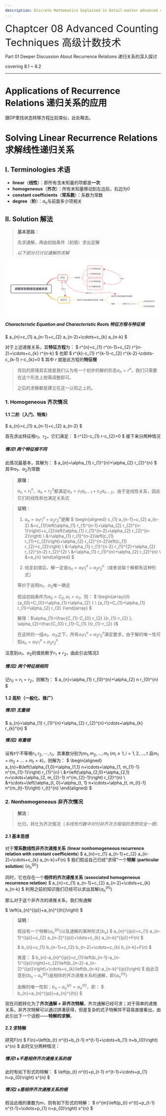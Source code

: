 ```yaml
---
description: Discrete Mathematics Explained in Detail-master advanced counting techniques
---
```


<font size=6>Chaptcer 08 Advanced Counting Techniques 高级计数技术</font>

Part 01 Deeper Discussion About Recurrence Relations 递归关系的深入探讨

covering 8.1 ~ 8.2

------

# Applications of Recurrence Relations 递归关系的应用

跟DP里找状态转移方程比较类似，此处略去。

# Solving Linear Recurrence Relations 求解线性递归关系

## I. Terminologies 术语

- **linear**（**线性**）：即所有含未知量的项都是**一次**
- **homogeneous**（**齐次**）：所有未知量移动到左边后，右边为0
- **constant coefficients**（**常系数**）：系数为常数
- **degree**（**阶**）：$a_n$与前面多少项相关

## II. Solution 解法

> **基本思路**：
>
> 先求通解，再由初始条件（初值）求出定解
>
> *以下部分只讨论通解的求解*

![](../img/CH08/01_mindmap.png)

##### Characteristic Equation and Characteristic Roots 特征方程与特征根


$
a_{n}=c_{1} a_{n-1}+c_{2} a_{n-2}+\cdots+c_{k} a_{n-k}
$


对于上述递推关系，其**特征方程**为：
$
r^{n}=c_{1} r^{n-1}+c_{2} r^{n-2}+\cdots+c_{k} r^{n-k}
$
也即
$
r^{k}-c_{1} r^{k-1}-c_{2} r^{k-2}-\cdots-c_{k-1} r-c_{k}=0
$
其中 $r$ 就是此方程的**特征根**

> 背后的原理其实就是我们认为有一个初步的解的形态$a_n=r^n$，我们只需要在这个形态上按需调整即可。
>
> 之后的求解都是建立在这一认知之上的。

### 1. Homogeneous 齐次情况

#### 1.1 二阶（入门、特殊）

$
a_{n}=c_{1} a_{n-1}+c_{2} a_{n-2}
$

首先求出特征根$r_1$、$r_2$，它们满足：
$
r^{2}-c_{1} r-c_{2}=0
$
接下来分两种情况

##### 情况1  两个特征根不同

此情况最基本，其解为：
$
a_{n}=\alpha_{1} r_{1}^{n}+\alpha_{2} r_{2}^{n}
$
其中$a_1$、$a_2$为常数

> **原理**：
>
> $a_n=r_1^n$、$a_n=r_2^n$都满足$a_{n}=c_{1} a_{n-1}+c_{2} a_{n-2}$，由于是线性关系，因此它们的线性和也满足关系式

> **证明**：
>
> 1. $a_n=\alpha_{1} r_{1}^{n}+\alpha_{2} r_{2}^{n}$是解
> $
> \begin{aligned} c_{1} a_{n-1}+c_{2} a_{n-2} &=c_{1}\left(\alpha_{1} r_{1}^{n-1}+\alpha_{2} r_{2}^{n-1}\right)+c_{2}\left(\alpha_{1} r_{1}^{n-2}+\alpha_{2} r_{2}^{n-2}\right) \\ &=\alpha_{1} r_{1}^{n-2}\left(c_{1} r_{1}+c_{2}\right)+\alpha_{2} r_{2}^{n-2}\left(c_{1} r_{2}+c_{2}\right) \\ &=\alpha_{1} r_{1}^{n-2} r_{1}^{2}+\alpha_{2} r_{2}^{n-2} r_{2}^{2} \\ &=\alpha_{1} r_{1}^{n}+\alpha_{2} r_{2}^{n} \\ &=a_{n} \end{aligned}
> $
>
> 2. 给定初值后，解一定是$a_{n}=\alpha_{1} r_{1}^{n}+\alpha_{2} r_{2}^{n}$（或者说每个解都有这种形式）
>
> 等价于说明$\alpha_1$、$\alpha_2$唯一确定
>
> 假设初始条件为$a_{0}=C_{0}, a_{1}=c_{1}$，则：
> $
> \begin{array}{l}{a_{0}=C_{0}=\alpha_{1}+\alpha_{2} } \\ {a_{1}=C_{1}=\alpha_{1} r_{1}+\alpha_{2} r_{2} }\end{array}
> $
>
> 解得：$\alpha_{1}=\frac{C_{1}-C_{0} r_{2} }{r_{1}-r_{2} }, \alpha_{2}=\frac{C_{0} r_{1}-C_{1} }{r_{1}-r_{2} }$
>
> 在这样的一组$\alpha_1$、$\alpha_2$之下，所有$\alpha_{1} r_{1}^{n}+\alpha_{2} r_{2}^{n}$满足要求，由于解的唯一性可知$a_{n}=\alpha_{1} r_{1}^{n}+\alpha_{2} r_{2}^{n}$

注意到$\alpha_1$、$\alpha_2$的值依赖于$r_1\neq r_2$，由此引出情况2

##### 情况2  两个特征根相同

记$r_0=r_1=r_2$，则解为：
$
a_{n}=\alpha_{1} r_{0}^{n}+\alpha_{2} n r_{0}^{n}
$

#### 1.2 高阶（一般化、推广）

##### 情况1  无重根

$
a_{n}=\alpha_{1} r_{1}^{n}+\alpha_{2} r_{2}^{n}+\cdots+\alpha_{k} r_{k}^{n}
$

##### 情况2  有重根

设有$t$个不等根$r_{1}, r_{2}, \cdots, r_{t}$，其重数分别为$m_{1},  m_{2}, \dots, m_{t}$ ($m_{i} \geqslant 1, i = 1,2,...,t$ 且$m_{1}+m_{2}+\dots+m_{t}=k$)，则解为：
$
\begin{aligned} a_{n}=&\left(\alpha_{1,0}+\alpha_{1,1} n+\cdots+\alpha_{1, m_{1}-1} n^{m_{1}-1}\right) r_{1}^{n} \\ &+\left(\alpha_{2,0}+\alpha_{2,1} n+\cdots+\alpha_{2, m_{2}-1} n^{m_{2}-1}\right) r_{2}^{n} \\ &+\cdots+\left(\alpha_{t, 0}+\alpha_{t, 1} n+\cdots+\alpha_{t, m_{t}-1} n^{m_{t}-1}\right) r_{t}^{n} \end{aligned}
$

### 2. Nonhomogeneous 非齐次情况

> **解法**：
>
> 化归，转化为齐次情况（*与线性代数中对付非齐次方程组的思想完全一致*）

#### 2.1  基本思想

对于**常系数线性非齐次递推关系** (**linear nonhomogeneous recurrence relation with constant coefficients**)
$
a_{n}=c_{1} a_{n-1}+c_{2} a_{n-2}+\cdots+c_{k} a_{n-k}+F(n)
$
我们假设自己已经“求得”一个**特解** (**particular solution**) $\left\{a_{n}^{(p)}\right\}$

同时，它也存在一个**相伴的齐次递推关系** (**associated homogeneous recurrence relation**)
$
a_{n}=c_{1} a_{n-1}+c_{2} a_{n-2}+\cdots+c_{k} a_{n-k}
$
利用之前的知识我们已经可以求出其解$\left\{a_{n}^{(h)}\right\}$

那么对于这个非齐次的递推关系，我们有通解


$
\left\{a_{n}^{(p)}+a_{n}^{(h)}\right\}
$

> **证明**：
>
> 假设有一个特解$\left\{a_{n}^{(p)}\right\}$以及通解的某种形式$\left\{b_{n}\right\}$
> $
> a_{n}^{(p)}=c_{1} a_{n-1}^{(p)}+c_{2} a_{n-2}^{(p)}+\dots+c_{k} a_{n-k}^{(p)}+F(n)
> $
>
> $
> b_{n}=c_{1} b_{n-1}+c_{2} b_{n-2}+\cdots+c_{k} b_{n-k}+F(n)
> $
>
> 做差：
> $
> b_{n}-a_{n}^{(p)}=c_{1}\left(b_{n-1}-a_{n-1}^{(p)}\right)+c_{2}\left(b_{n-2}-a_{n-2}^{(p)}\right)+\cdots+c_{k}\left(b_{n-k}-a_{n-k}^{(p)}\right)
> $
> 由此注意到$\left\{b_{n}-a_{n}^{(p)}\right\}$是相伴的齐次递推关系的通解，即$\left\{a_{n}^{(h)}\right\}$
>
> 由解的唯一性知：$b_{n}-a_{n}^{(p)} = a_{n}^{(h)}$，即：
> $
> b_{n}=a_{n}^{(p)}+a_{n}^{(h)}
> $

现在问题转化为了**齐次通解 + 非齐次特解**。齐次通解已经可求；对于简单的递推关系，非齐次特解可以通过拼凑获得，但是复杂的式子特解并不容易直接看出，由此引出下一个话题——**特解的求解**。

#### 2.2 求特解

研究$F(n)$
$
F(n)=\left(b_{t} n^{t}+b_{t-1} n^{t-1}+\cdots+b_{1} n+b_{0}\right) s^{n}
$
此时又分两种情况：

##### 情况1  s不是相伴齐次递推关系的根

此时有如下形式的特解：
$
\left(p_{t} n^{t}+p_{t-1} n^{t-1}+\cdots+p_{1} n+p_{0}\right) s^{n}
$

##### 情况2  s是相伴齐次递推关系的根

假设此根的重数为$m$，则有如下形式的特解：
$
n^{m}\left(p_{t} n^{t}+p_{t-1} n^{t-1}+\cdots+p_{1} n+p_{0}\right) s^{n}
$